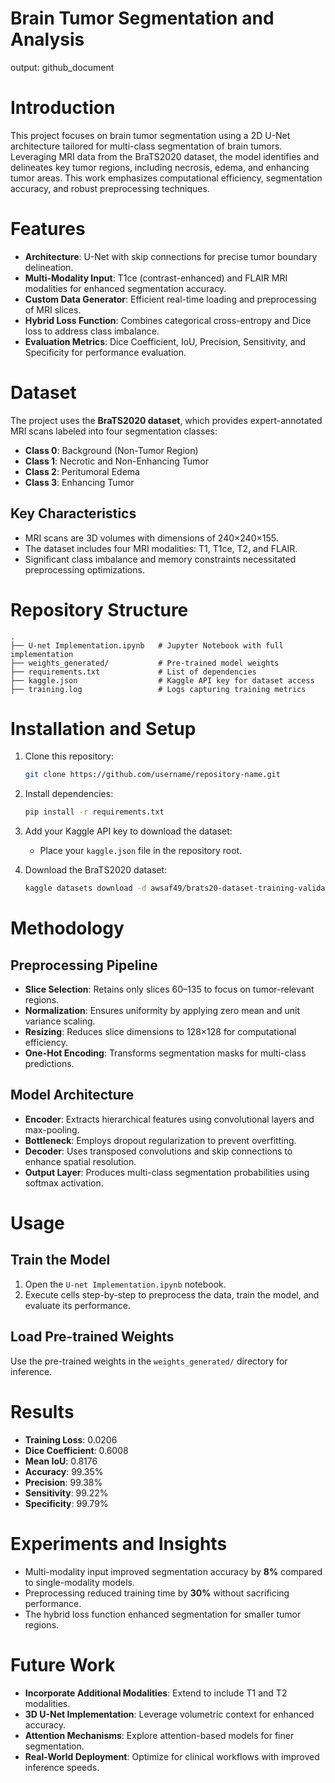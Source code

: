 

#  Brain Tumor Segmentation and Analysis
output: github_document

# Introduction
This project focuses on brain tumor segmentation using a 2D U-Net architecture tailored for multi-class segmentation of brain tumors. Leveraging MRI data from the BraTS2020 dataset, the model identifies and delineates key tumor regions, including necrosis, edema, and enhancing tumor areas. This work emphasizes computational efficiency, segmentation accuracy, and robust preprocessing techniques.

# Features
- **Architecture**: U-Net with skip connections for precise tumor boundary delineation.
- **Multi-Modality Input**: T1ce (contrast-enhanced) and FLAIR MRI modalities for enhanced segmentation accuracy.
- **Custom Data Generator**: Efficient real-time loading and preprocessing of MRI slices.
- **Hybrid Loss Function**: Combines categorical cross-entropy and Dice loss to address class imbalance.
- **Evaluation Metrics**: Dice Coefficient, IoU, Precision, Sensitivity, and Specificity for performance evaluation.

# Dataset
The project uses the **BraTS2020 dataset**, which provides expert-annotated MRI scans labeled into four segmentation classes:
- **Class 0**: Background (Non-Tumor Region)
- **Class 1**: Necrotic and Non-Enhancing Tumor
- **Class 2**: Peritumoral Edema
- **Class 3**: Enhancing Tumor

## Key Characteristics
- MRI scans are 3D volumes with dimensions of 240×240×155.
- The dataset includes four MRI modalities: T1, T1ce, T2, and FLAIR.
- Significant class imbalance and memory constraints necessitated preprocessing optimizations.

# Repository Structure
```plaintext
.
├── U-net Implementation.ipynb   # Jupyter Notebook with full implementation
├── weights_generated/           # Pre-trained model weights
├── requirements.txt             # List of dependencies
├── kaggle.json                  # Kaggle API key for dataset access
├── training.log                 # Logs capturing training metrics
```

# Installation and Setup
1. Clone this repository:
   ```bash
   git clone https://github.com/username/repository-name.git
   ```
2. Install dependencies:
   ```bash
   pip install -r requirements.txt
   ```
3. Add your Kaggle API key to download the dataset:
   - Place your `kaggle.json` file in the repository root.

4. Download the BraTS2020 dataset:
   ```bash
   kaggle datasets download -d awsaf49/brats20-dataset-training-validation
   ```

# Methodology
## Preprocessing Pipeline
- **Slice Selection**: Retains only slices 60–135 to focus on tumor-relevant regions.
- **Normalization**: Ensures uniformity by applying zero mean and unit variance scaling.
- **Resizing**: Reduces slice dimensions to 128×128 for computational efficiency.
- **One-Hot Encoding**: Transforms segmentation masks for multi-class predictions.

## Model Architecture
- **Encoder**: Extracts hierarchical features using convolutional layers and max-pooling.
- **Bottleneck**: Employs dropout regularization to prevent overfitting.
- **Decoder**: Uses transposed convolutions and skip connections to enhance spatial resolution.
- **Output Layer**: Produces multi-class segmentation probabilities using softmax activation.

# Usage
## Train the Model
1. Open the `U-net Implementation.ipynb` notebook.
2. Execute cells step-by-step to preprocess the data, train the model, and evaluate its performance.

## Load Pre-trained Weights
Use the pre-trained weights in the `weights_generated/` directory for inference.

# Results
- **Training Loss**: 0.0206
- **Dice Coefficient**: 0.6008
- **Mean IoU**: 0.8176
- **Accuracy**: 99.35%
- **Precision**: 99.38%
- **Sensitivity**: 99.22%
- **Specificity**: 99.79%

# Experiments and Insights
- Multi-modality input improved segmentation accuracy by **8%** compared to single-modality models.
- Preprocessing reduced training time by **30%** without sacrificing performance.
- The hybrid loss function enhanced segmentation for smaller tumor regions.

# Future Work
- **Incorporate Additional Modalities**: Extend to include T1 and T2 modalities.
- **3D U-Net Implementation**: Leverage volumetric context for enhanced accuracy.
- **Attention Mechanisms**: Explore attention-based models for finer segmentation.
- **Real-World Deployment**: Optimize for clinical workflows with improved inference speeds.

